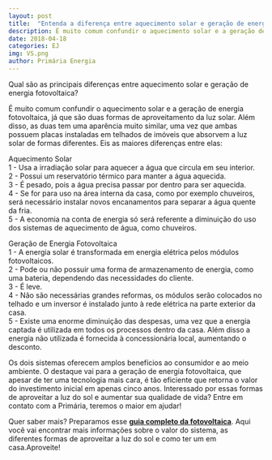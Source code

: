 ```yaml
---
layout: post
title:  "Entenda a diferença entre aquecimento solar e geração de energia fotovoltaica"
description: É muito comum confundir o aquecimento solar e a geração de energia fotovoltaica,[...]
date: 2018-04-18
categories: EJ
img: VS.png
author: Primária Energia
---
```


Qual são as principais diferenças entre aquecimento solar e geração de energia fotovoltaica?

É muito comum confundir o aquecimento solar e a geração de energia fotovoltaica, já que são duas formas de aproveitamento da luz solar. Além disso, as duas tem uma aparência muito similar, uma vez que ambas possuem placas instaladas em telhados de imóveis que absorvem a luz solar de formas diferentes. Eis as maiores diferenças entre elas: 

Aquecimento Solar  
1 - Usa a irradiação solar para aquecer a água que circula em seu interior.  
2 - Possui um reservatório térmico para manter a água aquecida.  
3 - É pesado, pois a água precisa passar por dentro para ser aquecida.  
4 - Se for para uso na área interna da casa, como por exemplo chuveiros, será necessário instalar novos encanamentos para separar a água quente da fria.  
5 - A economia na conta de energia só será referente a diminuição do uso dos sistemas de aquecimento de água, como chuveiros.

Geração de Energia Fotovoltaica  
1 - A energia solar é transformada em energia elétrica pelos módulos fotovoltaicos.  
2 - Pode ou não possuir uma forma de armazenamento de energia, como uma bateria, dependendo das necessidades do cliente.  
3 - É leve.  
4 - Não são necessárias grandes reformas, os módulos serão colocados no telhado e um inversor é instalado junto à rede elétrica na parte exterior da casa.  
5 - Existe uma enorme diminuição das despesas, uma vez que a energia captada é utilizada em todos os processos dentro da casa. Além disso a energia não utilizada é fornecida à concessionária local, aumentando o desconto.  

Os dois sistemas oferecem amplos benefícios ao consumidor e ao meio ambiente. O destaque vai para a geração de energia fotovoltaica, que apesar de ter uma tecnologia mais cara, é tão eficiente que retorna o valor do investimento inicial em apenas cinco anos. Interessado por essas formas de aproveitar a luz do sol e aumentar sua qualidade de vida? Entre em contato com a Primária, teremos o maior em ajudar!

Quer saber mais? Preparamos esse **[guia completo da fotovoltaica](https://conteudo.primariaenergia.com/e-book-guia-da-fotovoltaica)**. Aqui você vai encontrar mais informações sobre o valor do sistema, as diferentes formas de aproveitar a luz do sol e como ter um em casa.Aproveite!


<div role="main" id="fotovoltaica-9597695d2315975f3c68"></div>
<script type="text/javascript" src="https://d335luupugsy2.cloudfront.net/js/rdstation-forms/stable/rdstation-forms.min.js"></script>
<script type="text/javascript">
  new RDStationForms('fotovoltaica-9597695d2315975f3c68-html', 'UA-113322286-1').createForm();
</script>
